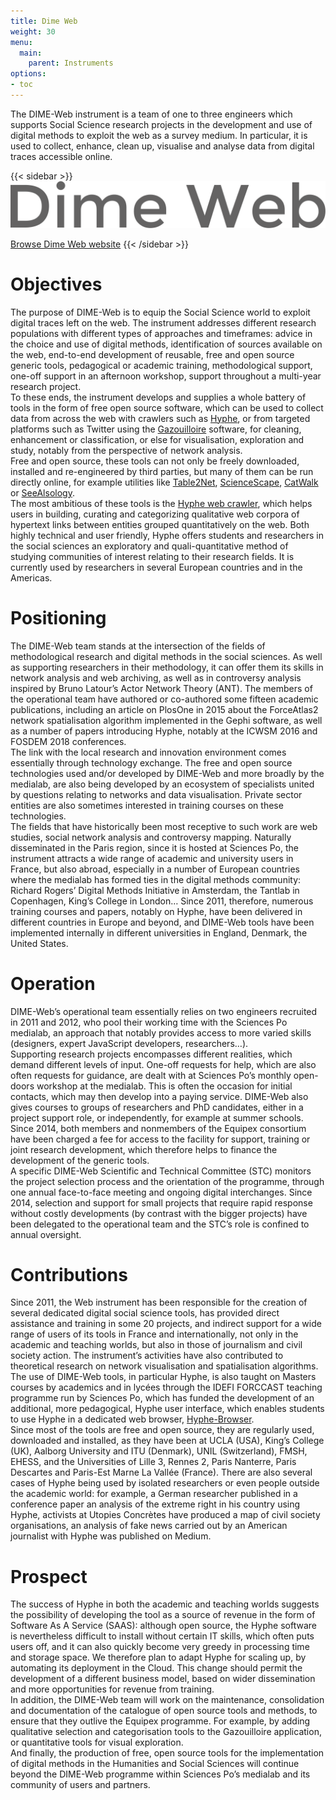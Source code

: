 ```yaml
---
title: Dime Web
weight: 30
menu:
  main:
    parent: Instruments
options:
- toc
---
```


The DIME-Web instrument is a team of one to three engineers which supports Social Science research projects in the development and use of digital methods to exploit the web as a survey medium. In particular, it is used to collect, enhance, clean up, visualise and analyse data from digital traces accessible online.

{{< sidebar >}}
![](/img/instruments/logos_instruments-DimeWeb.svg)

[Browse Dime Web website](http://dimeweb.dime-shs.sciences-po.fr/)
{{< /sidebar >}}

# Objectives

The purpose of DIME-Web is to equip the Social Science world to exploit digital traces left on the web. The instrument addresses different research populations with different types of approaches and timeframes: advice in the choice and use of digital methods, identification of sources available on the web, end-to-end development of reusable, free and open source generic tools, pedagogical or academic training, methodological support, one-off support in an afternoon workshop, support throughout a multi-year research project.<br>
To these ends, the instrument develops and supplies a whole battery of tools in the form of free open source software, which can be used to collect data from across the web with crawlers such as [Hyphe](http://hyphe.medialab.sciences-po.fr/), or from targeted platforms such as Twitter using the [Gazouilloire](https://github.com/medialab/gazouilloire) software, for cleaning, enhancement or classification, or else for visualisation, exploration and study, notably from the perspective of network analysis.<br>
Free and open source, these tools can not only be freely downloaded, installed and re-engineered by third parties, but many of them can be run directly online, for example utilities like [Table2Net](http://tools.medialab.sciences-po.fr/table2net/), [ScienceScape](http://tools.medialab.sciences-po.fr/sciencescape/), [CatWalk](https://medialab.github.io/catwalk/) or [SeeAlsology](http://tools.medialab.sciences-po.fr/seealsology/).<br>
The most ambitious of these tools is the [Hyphe web crawler](http://hyphe.medialab.sciences-po.fr/), which helps users in building, curating and categorizing qualitative web corpora of hypertext links between entities grouped quantitatively on the web. Both highly technical and user friendly, Hyphe offers students and researchers in the social sciences an exploratory and quali-quantitative method of studying communities of interest relating to  their research fields. It is currently used by researchers in several European countries and in the Americas.

# Positioning

The DIME-Web team stands at the intersection of the fields of methodological research and digital methods in the social sciences. As well as supporting researchers in their methodology, it can offer them its skills in network analysis and web archiving, as well as in controversy analysis inspired by Bruno Latour’s Actor Network Theory (ANT). The members of the operational team have authored or co-authored some fifteen academic publications, including an article on PlosOne in 2015 about the ForceAtlas2 network spatialisation algorithm implemented in the Gephi software, as well as a number of papers introducing Hyphe, notably at the ICWSM 2016 and FOSDEM 2018 conferences.<br>
The link with the local research and innovation environment comes essentially through technology exchange. The free and open source technologies used and/or developed by DIME-Web and more broadly by the medialab, are also being developed by an ecosystem of specialists united by questions relating to networks and data visualisation. Private sector entities are also sometimes interested in training courses on these technologies.<br>
The fields that have historically been most receptive to such work are web studies, social network analysis and controversy mapping. Naturally disseminated in the Paris region, since it is hosted at Sciences Po, the instrument attracts a wide range of academic and university users in France, but also abroad, especially in a number of European countries where the medialab has formed ties in the digital methods community: Richard Rogers’ Digital Methods Initiative in Amsterdam, the Tantlab in Copenhagen, King’s College in London… Since 2011, therefore, numerous training courses and papers, notably on Hyphe, have been delivered in different countries in Europe and beyond, and DIME-Web tools have been implemented internally in different universities in England, Denmark, the United States.

# Operation

DIME-Web’s operational team essentially relies on two engineers recruited in 2011 and 2012, who pool their working time with the Sciences Po medialab, an approach that notably provides access to more varied skills (designers, expert JavaScript developers, researchers…).<br>
Supporting research projects encompasses different realities, which demand different levels of input. One-off requests for help, which are also often requests for guidance, are dealt with at Sciences Po’s monthly open-doors workshop at the medialab. This is often the occasion for initial contacts, which may then develop into a paying service. DIME-Web also gives courses to groups of researchers and PhD candidates, either in a project support role, or independently, for example at summer schools. Since 2014, both members and nonmembers of the Equipex consortium have been charged a fee for access to the facility for support, training or joint research development, which therefore helps to finance the development of the generic tools.<br>
A specific DIME-Web Scientific and Technical Committee (STC) monitors the project selection process and the orientation of the programme, through one annual face-to-face meeting and ongoing digital interchanges. Since 2014, selection and support for small projects that require rapid response without costly developments (by contrast with the bigger projects) have been delegated to the operational team and the STC’s role is confined to annual oversight.

# Contributions

Since 2011, the Web instrument has been responsible for the creation of several dedicated digital social science tools, has provided direct assistance and training in some 20 projects, and indirect support for a wide range of users of its tools in France and internationally, not only in the academic and teaching worlds, but also in those of journalism and civil society action. The instrument’s activities have also contributed to theoretical research on network visualisation and spatialisation algorithms.<br>
The use of DIME-Web tools, in particular Hyphe, is also taught on Masters courses by academics and in lycées through the IDEFI FORCCAST teaching programme run by Sciences Po, which has funded the development of an additional, more pedagogical, Hyphe user interface, which enables students to use Hyphe in a dedicated web browser, [Hyphe-Browser](https://github.com/medialab/hyphe-browser/releases).<br>
Since most of the tools are free and open source, they are regularly used, downloaded and installed, as they have been at UCLA (USA), King’s College (UK), Aalborg University and ITU (Denmark), UNIL (Switzerland), FMSH, EHESS, and the Universities of Lille 3, Rennes 2, Paris Nanterre, Paris Descartes and Paris-Est Marne La Vallée (France). There are also several cases of Hyphe being used by isolated researchers or even people outside the academic world: for example, a German researcher published in a conference paper an analysis of the extreme right in his country using Hyphe, activists at Utopies Concrètes have produced a map of civil society organisations, an analysis of fake news carried out by an American journalist with Hyphe was published on Medium.

# Prospect

The success of Hyphe in both the academic and teaching worlds suggests the possibility of developing the tool as a source of revenue in the form of Software As A Service (SAAS): although open source, the Hyphe software is nevertheless difficult to install without certain IT skills, which often puts users off, and it can also quickly become very greedy in processing time and storage space. We therefore plan to adapt Hyphe for scaling up, by automating its deployment in the Cloud. This change should permit the development of a different business model, based on wider dissemination and more opportunities for revenue from training.<br>
In addition, the DIME-Web team will work on the maintenance, consolidation and documentation of the catalogue of open source tools and methods, to ensure that they outlive the Equipex programme. For example, by adding qualitative selection and categorisation tools to the Gazouilloire application, or quantitative tools for visual exploration.<br>
And finally, the production of free, open source tools for the implementation of digital methods in the Humanities and Social Sciences will continue beyond the DIME-Web programme within Sciences Po’s medialab and its community of users and partners.
